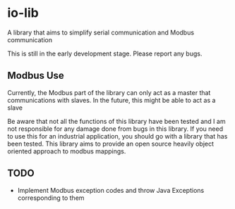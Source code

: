 # io-lib
A library that aims to simplify serial communication and Modbus communication 

This is still in the early development stage. Please report any bugs.
## Modbus Use
Currently, the Modbus part of the library can only act as a master that communications with slaves. In the future,
this might be able to act as a slave

Be aware that not all the functions of this library have been tested and I am not responsible for any damage done
from bugs in this library. If you need to use this for an industrial application, you should go with a library
that has been tested. This library aims to provide an open source heavily object oriented approach to modbus mappings.

## TODO
* Implement Modbus exception codes and throw Java Exceptions corresponding to them
